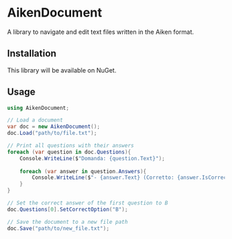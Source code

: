 # AikenDocument
A library to navigate and edit text files written in the Aiken format.

## Installation

This library will be available on NuGet.

## Usage

```csharp
using AikenDocument;

// Load a document
var doc = new AikenDocument();
doc.Load("path/to/file.txt");

// Print all questions with their answers
foreach (var question in doc.Questions){
    Console.WriteLine($"Domanda: {question.Text}");
    
    foreach (var answer in question.Answers){
        Console.WriteLine($"- {answer.Text} (Corretto: {answer.IsCorrect})");
    }
}

// Set the correct answer of the first question to B
doc.Questions[0].SetCorrectOption("B");

// Save the document to a new file path
doc.Save("path/to/new_file.txt");
